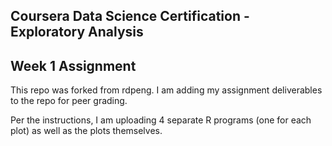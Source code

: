 ## **Coursera Data Science Certification - Exploratory Analysis**
## Week 1 Assignment
  
    
      
This repo was forked from rdpeng.   I am adding my assignment deliverables to the repo for peer grading.
  
Per the instructions, I am uploading 4 separate R programs (one for each plot) as well as the plots themselves.


